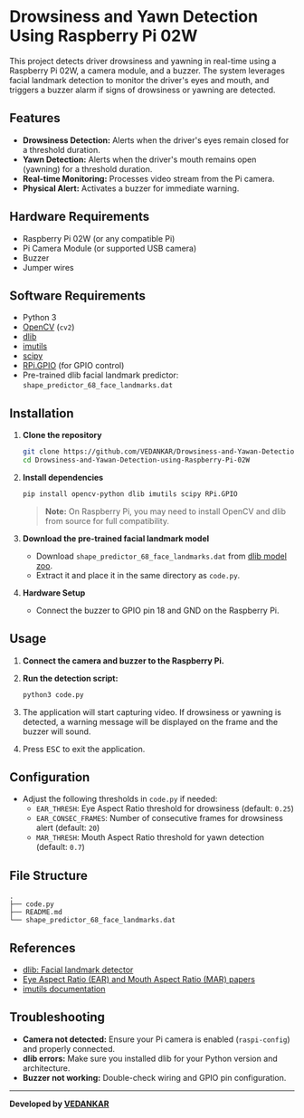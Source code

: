 # Drowsiness and Yawn Detection Using Raspberry Pi 02W

This project detects driver drowsiness and yawning in real-time using a Raspberry Pi 02W, a camera module, and a buzzer. The system leverages facial landmark detection to monitor the driver's eyes and mouth, and triggers a buzzer alarm if signs of drowsiness or yawning are detected.

## Features

- **Drowsiness Detection:** Alerts when the driver's eyes remain closed for a threshold duration.
- **Yawn Detection:** Alerts when the driver's mouth remains open (yawning) for a threshold duration.
- **Real-time Monitoring:** Processes video stream from the Pi camera.
- **Physical Alert:** Activates a buzzer for immediate warning.

## Hardware Requirements

- Raspberry Pi 02W (or any compatible Pi)
- Pi Camera Module (or supported USB camera)
- Buzzer
- Jumper wires

## Software Requirements

- Python 3
- [OpenCV](https://opencv.org/) (`cv2`)
- [dlib](http://dlib.net/)
- [imutils](https://github.com/jrosebr1/imutils)
- [scipy](https://scipy.org/)
- [RPi.GPIO](https://pypi.org/project/RPi.GPIO/) (for GPIO control)
- Pre-trained dlib facial landmark predictor: `shape_predictor_68_face_landmarks.dat`

## Installation

1. **Clone the repository**

   ```bash
   git clone https://github.com/VEDANKAR/Drowsiness-and-Yawan-Detection-using-Raspberry-Pi-02W.git
   cd Drowsiness-and-Yawan-Detection-using-Raspberry-Pi-02W
   ```

2. **Install dependencies**

   ```bash
   pip install opencv-python dlib imutils scipy RPi.GPIO
   ```

   > **Note:** On Raspberry Pi, you may need to install OpenCV and dlib from source for full compatibility.

3. **Download the pre-trained facial landmark model**

   - Download `shape_predictor_68_face_landmarks.dat` from [dlib model zoo](http://dlib.net/files/shape_predictor_68_face_landmarks.dat.bz2).
   - Extract it and place it in the same directory as `code.py`.

4. **Hardware Setup**

   - Connect the buzzer to GPIO pin 18 and GND on the Raspberry Pi.

## Usage

1. **Connect the camera and buzzer to the Raspberry Pi.**
2. **Run the detection script:**

   ```bash
   python3 code.py
   ```

3. The application will start capturing video. If drowsiness or yawning is detected, a warning message will be displayed on the frame and the buzzer will sound.

4. Press <kbd>ESC</kbd> to exit the application.

## Configuration

- Adjust the following thresholds in `code.py` if needed:
  - `EAR_THRESH`: Eye Aspect Ratio threshold for drowsiness (default: `0.25`)
  - `EAR_CONSEC_FRAMES`: Number of consecutive frames for drowsiness alert (default: `20`)
  - `MAR_THRESH`: Mouth Aspect Ratio threshold for yawn detection (default: `0.7`)

## File Structure

```
.
├── code.py
├── README.md
└── shape_predictor_68_face_landmarks.dat
```

## References

- [dlib: Facial landmark detector](http://dlib.net/)
- [Eye Aspect Ratio (EAR) and Mouth Aspect Ratio (MAR) papers](https://vision.fe.uni-lj.si/cvww2016/proceedings/papers/05.pdf)
- [imutils documentation](https://github.com/jrosebr1/imutils)

## Troubleshooting

- **Camera not detected:** Ensure your Pi camera is enabled (`raspi-config`) and properly connected.
- **dlib errors:** Make sure you installed dlib for your Python version and architecture.
- **Buzzer not working:** Double-check wiring and GPIO pin configuration.



---
**Developed by [VEDANKAR](https://github.com/VEDANKAR)**